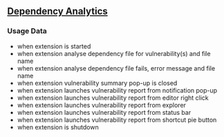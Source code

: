 ## [Dependency Analytics](https://github.com/fabric8-analytics)

### Usage Data

* when extension is started
* when extension analyse dependency file for vulnerability(s) and file name 
* when extension analyse dependency file fails, error message and file name
* when extension vulnerability summary pop-up is closed
* when extension launches vulnerability report from notification pop-up 
* when extension launches vulnerability report from editor right click
* when extension launches vulnerability report from explorer
* when extension launches vulnerability report from status bar
* when extension launches vulnerability report from shortcut pie button
* when extension is shutdown
